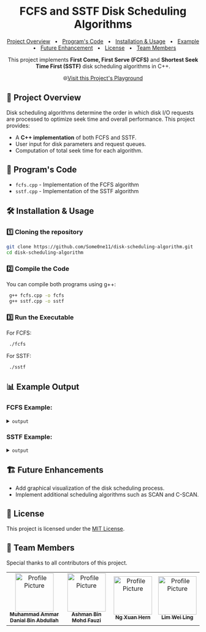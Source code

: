 <h1 align="center" style="font-weight: bold;">FCFS and SSTF Disk Scheduling Algorithms</h1>

<p align="center">
<a href="#overview">Project Overview</a>
 <span>&nbsp; • &nbsp;</span>
<a href="#pcode">Program's Code</a>
 <span>&nbsp; • &nbsp;</span>
<a href="#install">Installation & Usage</a>
 <span>&nbsp; • &nbsp;</span>
<a href="#example-out">Example</a>
 <span>&nbsp; • &nbsp;</span>
<a href="#future">Future Enhancement</a>
 <span>&nbsp; • &nbsp;</span>
<a href="#license">License</a>
 <span>&nbsp; • &nbsp;</span>
<a href="#teams">Team Members</a>
</p>

<p align="center">This project implements <b>First Come, First Serve (FCFS)</b> and <b>Shortest Seek Time First (SSTF)</b> disk scheduling algorithms in C++.</p>

<p align="center">
🌐<a href="https://colab.research.google.com/drive/1rlNiFl5Ahy4ulbV_WKDvWbaxwgoPmEwY?usp=sharing" target="_blank" rel="noopener noreferrer">Visit this Project's Playground</a>
</p>

<h2 id="overview">📌 Project Overview</h2>

Disk scheduling algorithms determine the order in which disk I/O requests are processed to optimize seek time and overall performance. This project provides:
- A **C++ implementation** of both FCFS and SSTF.
- User input for disk parameters and request queues.
- Computation of total seek time for each algorithm.

<h2 id="pcode"> 📂 Program's Code </h2>

- `fcfs.cpp` - Implementation of the FCFS algorithm
- `sstf.cpp` - Implementation of the SSTF algorithm

<h2 id="install"> 🛠️ Installation & Usage</h2>

### 1️⃣ Cloning the repository
```bash
git clone https://github.com/Some0ne11/disk-scheduling-algorithm.git
cd disk-scheduling-algorithm
```

### 2️⃣ Compile the Code
You can compile both programs using g++:
```bash
 g++ fcfs.cpp -o fcfs
 g++ sstf.cpp -o sstf
```

### 3️⃣ Run the Executable
For FCFS:
```bash
 ./fcfs
```
For SSTF:
```bash
 ./sstf
```

<h2 id="example-out"> 📊 Example Output</h2>

### FCFS Example:

<details>
<summary><code>output</code></summary>

```
First Come, First Serve (FCFS) Disk Scheduling Algorithm: 

1. Please enter the total number of cylinders on the disk: 200
2. Please enter the total number of I/O requests: 7
3. Please enter the initial/current head position of the disk (0 to 199): 50

4. Please enter the cylinder numbers in the Request Queue below:
I/O request 1: 82
I/O request 2: 170
I/O request 3: 43
I/O request 4: 140
I/O request 5: 24
I/O request 6: 16
I/O request 7: 190

5. Request sequence: {82, 170, 43, 140, 24, 16, 190}

6. Order of processing: 50 -> 82 -> 170 -> 43 -> 140 -> 24 -> 16 -> 190
7. Total Seek Time: 642
8. Average Seek Time: 91.7143

Summary Table:
Request No.    Cylinder No.   Seek Time
------------------------------------------
1              82             32
2              170            88
3              43             127
4              140            97
5              24             116
6              16             8
7              190            174
-------------------------------------------
                              642
```
</details>

### SSTF Example:

<details>
<summary><code>output</code></summary>

```
Shortest Seek Time First (SSTF) Disk Scheduling Algorithm: 

1. Please enter the total number of cylinders on the disk: 200
2. Please enter the total number of I/O requests: 7
3. Please enter the initial/current head position of the disk (0 to 199): 50

4. Please enter the cylinder numbers in the Request Queue below:
I/O request 1: 82
I/O request 2: 170
I/O request 3: 43
I/O request 4: 140
I/O request 5: 24
I/O request 6: 16
I/O request 7: 190

5. Request sequence: {82, 170, 43, 140, 24, 16, 190}

6. Order of processing: 50 -> 43 -> 24 -> 16 -> 82 -> 140 -> 170 -> 190
7. Total Seek Time: 208
8. Average Seek Time: 29.7143

Summary Table:
Request No.    Cylinder No.   Seek Time
------------------------------------------
1              43             7
2              24             19
3              16             8
4              82             66
5              140            58
6              170            30
7              190            20
------------------------------------------
                              208
```
</details>

<h2 id="future"> 🏗️ Future Enhancements</h2>

- Add graphical visualization of the disk scheduling process.
- Implement additional scheduling algorithms such as SCAN and C-SCAN.

<h2 id ="license">📜 License</h2>

This project is licensed under the <a href="LICENSE">MIT License</a>.

<h2 id="teams">📌 Team Members </h2>

<p>Special thanks to all contributors of this project.</p>
<table>
<tr>

<td align="center">
<a href="https://github.com/Some0ne11">
<img src="https://avatars.githubusercontent.com/u/122141550?v=4" width="100px;" alt="Profile Picture"/><br>
<sub>
<b>Muhammad Ammar Danial Bin Abdullah</b>
</sub>
</a>
</td>

<td align="center">
<a href="#">
<img src="#" width="100px;" alt="Profile Picture"/><br>
<sub>
<b>Ashman Bin Mohd Fauzi</b>
</sub>
</a>
</td>

<td align="center">
<a href="#">
<img src="#" width="100px;" alt="Profile Picture"/><br>
<sub>
<b>Ng Xuan Hern</b>
</sub>
</a>
</td>

<td align="center">
<a href="#">
<img src="#" width="100px;" alt="Profile Picture"/><br>
<sub>
<b>Lim Wei Ling</b>
</sub>
</a>
</td>

</tr>
</table>